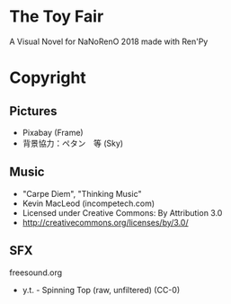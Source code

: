 # The Toy Fair

A Visual Novel for NaNoRenO 2018 made with Ren'Py

# Copyright

## Pictures

* Pixabay (Frame)
* 背景協力：ペタン　等 (Sky)

## Music

* "Carpe Diem", "Thinking Music"
* Kevin MacLeod (incompetech.com)
* Licensed under Creative Commons: By Attribution 3.0
* http://creativecommons.org/licenses/by/3.0/

## SFX

freesound.org

* y.t. - Spinning Top (raw, unfiltered) (CC-0)

